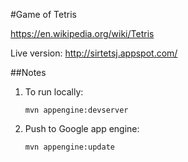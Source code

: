 #Game of Tetris

https://en.wikipedia.org/wiki/Tetris

Live version: http://sirtetsj.appspot.com/

##Notes

1. To run locally:

    `mvn appengine:devserver`

2. Push to Google app engine:

    `mvn appengine:update`
